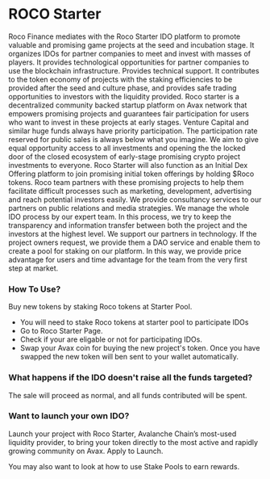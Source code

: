 # ROCO Starter

Roco Finance mediates with the Roco Starter IDO platform to promote valuable and promising game projects at the seed and incubation stage. It organizes IDOs for partner companies to meet and invest with masses of players. It provides technological opportunities for partner companies to use the blockchain infrastructure. Provides technical support. It contributes to the token economy of projects with the staking efficiencies to be provided after the seed and culture phase, and provides safe trading opportunities to investors with the liquidity provided. Roco starter is a decentralized community backed startup platform on Avax network that empowers promising projects and guarantees fair participation for users who want to invest in these projects at early stages. Venture Capital and similar huge funds always have priority participation. The participation rate reserved for public sales is always below what you imagine. We aim to give equal opportunity access to all investments and opening the the locked door of the closed ecosystem of early-stage promising crypto project investments to everyone. Roco Starter will also function as an Initial Dex Offering platform to join promising initial token offerings by holding $Roco tokens. Roco team partners with these promising projects to help them facilitate difficult processes such as marketing, development, advertising and reach potential investors easily. We provide consultancy services to our partners on public relations and media strategies. We manage the whole IDO process by our expert team. In this process, we try to keep the transparency and information transfer between both the project and the investors at the highest level. We support our partners in technology. If the project owners request, we provide them a DAO service and enable them to create a pool for staking on our platform. In this way, we provide price advantage for users and time advantage for the team from the very first step at market.

### How To Use?

Buy new tokens by staking Roco tokens at Starter Pool.

* You will need to stake Roco tokens at starter pool to participate IDOs
* Go to Roco Starter Page. 
* Check if your are eligable or not for participating IDOs.
* Swap your Avax coin for buying the new project's token. Once you have swapped the new token will ben sent to your wallet automatically. 

### What happens if the IDO doesn't raise all the funds targeted?

The sale will proceed as normal, and all funds contributed will be spent.

### Want to launch your own IDO?

Launch your project with Roco Starter, Avalanche Chain’s most-used liquidity provider, to bring your token directly to the most active and rapidly growing community on Avax. Apply to Launch.

You may also want to look at how to use Stake Pools to earn rewards.

